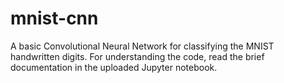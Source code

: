 # mnist-cnn
A basic Convolutional Neural Network for classifying the MNIST handwritten digits. For understanding the code, read the brief documentation in the uploaded Jupyter notebook.

